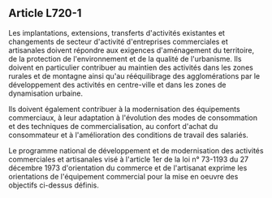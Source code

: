 Article L720-1
----
Les implantations, extensions, transferts d'activités existantes et changements
de secteur d'activité d'entreprises commerciales et artisanales doivent répondre
aux exigences d'aménagement du territoire, de la protection de l'environnement
et de la qualité de l'urbanisme. Ils doivent en particulier contribuer au
maintien des activités dans les zones rurales et de montagne ainsi qu'au
rééquilibrage des agglomérations par le développement des activités en
centre-ville et dans les zones de dynamisation urbaine.

Ils doivent également contribuer à la modernisation des équipements commerciaux,
à leur adaptation à l'évolution des modes de consommation et des techniques de
commercialisation, au confort d'achat du consommateur et à l'amélioration des
conditions de travail des salariés.

Le programme national de développement et de modernisation des activités
commerciales et artisanales visé à l'article 1er de la loi n° 73-1193 du 27
décembre 1973 d'orientation du commerce et de l'artisanat exprime les
orientations de l'équipement commercial pour la mise en oeuvre des objectifs
ci-dessus définis.
